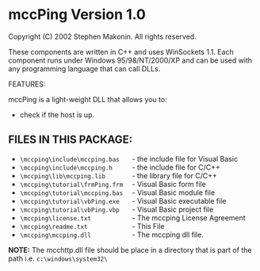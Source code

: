 # mccPing Version 1.0
Copyright (C) 2002 Stephen Makonin. All rights reserved.

These components are written in C++ and uses WinSockets 1.1. Each component runs under Windows 95/98/NT/2000/XP and can be used with any programming language that can call DLLs.

FEATURES:

mccPing is a light-weight DLL that allows you to:

* check if the host is up.

## FILES IN THIS PACKAGE:

* ```\mccping\include\mccping.bas   ``` - the include file for Visual Basic
* ```\mccping\include\mccping.h     ``` - the include file for C/C++
* ```\mccping\lib\mccping.lib       ``` - the library file for C/C++
* ```\mccping\tutorial\frmPing.frm  ``` - Visual Basic form file
* ```\mccping\tutorial\mccping.bas  ``` - Visual Basic module file
* ```\mccping\tutorial\vbPing.exe   ``` - Visual Basic executable file
* ```\mccping\tutorial\vbPing.vbp   ``` - Visual Basic project file
* ```\mccping\license.txt           ``` - The mccping License Agreement
* ```\mccping\readme.txt            ``` - This File
* ```\mccping\mccping.dll           ``` - The mccping dll file.

**NOTE:** The mcchttp.dll file should be place in a directory that is
part of the path i.e. ```c:\windows\system32\```
